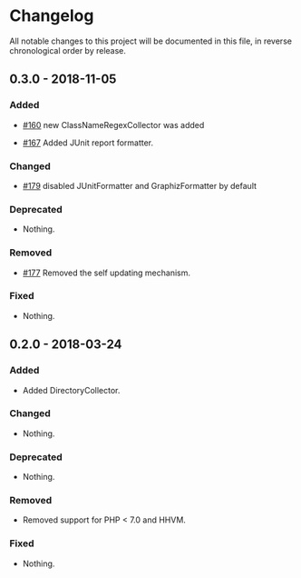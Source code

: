# Changelog

All notable changes to this project will be documented in this file, in reverse chronological order by release.

## 0.3.0 - 2018-11-05

### Added

- [#160](https://github.com/sensiolabs-de/deptrac/pull/160) new ClassNameRegexCollector was added

- [#167](https://github.com/sensiolabs-de/deptrac/pull/167) Added JUnit report formatter.

### Changed

- [#179](https://github.com/sensiolabs-de/deptrac/pull/179) disabled JUnitFormatter and GraphizFormatter by default

### Deprecated

- Nothing.

### Removed

- [#177](https://github.com/sensiolabs-de/deptrac/pull/177) Removed the self updating mechanism.

### Fixed

- Nothing.

## 0.2.0 - 2018-03-24

### Added

- Added DirectoryCollector.

### Changed

- Nothing.

### Deprecated

- Nothing.

### Removed

- Removed support for PHP < 7.0 and HHVM.

### Fixed

- Nothing.
